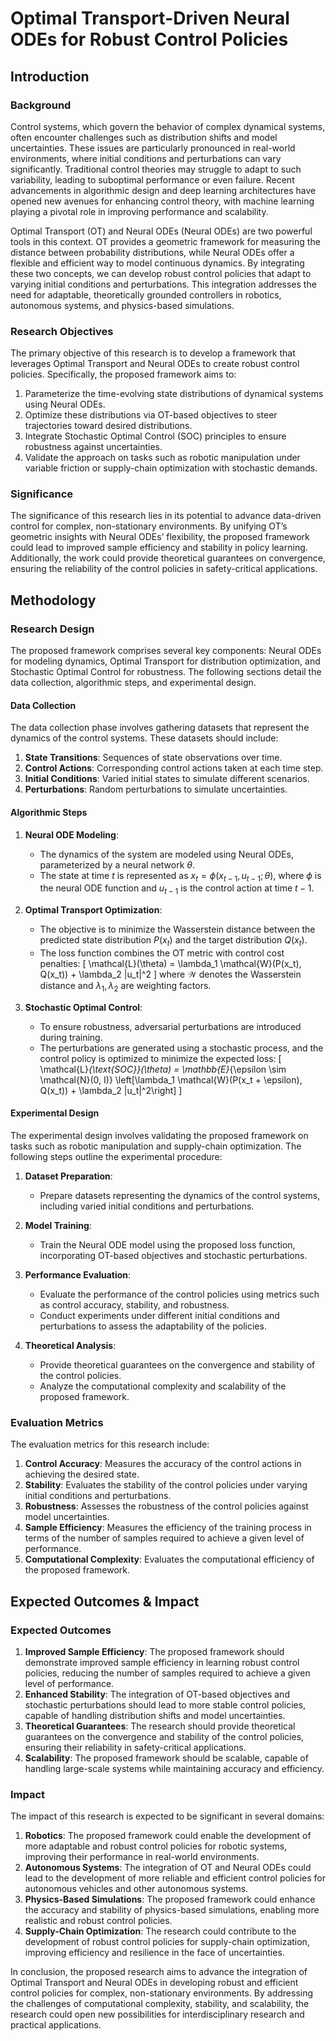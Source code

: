 # Optimal Transport-Driven Neural ODEs for Robust Control Policies

## Introduction

### Background

Control systems, which govern the behavior of complex dynamical systems, often encounter challenges such as distribution shifts and model uncertainties. These issues are particularly pronounced in real-world environments, where initial conditions and perturbations can vary significantly. Traditional control theories may struggle to adapt to such variability, leading to suboptimal performance or even failure. Recent advancements in algorithmic design and deep learning architectures have opened new avenues for enhancing control theory, with machine learning playing a pivotal role in improving performance and scalability.

Optimal Transport (OT) and Neural ODEs (Neural ODEs) are two powerful tools in this context. OT provides a geometric framework for measuring the distance between probability distributions, while Neural ODEs offer a flexible and efficient way to model continuous dynamics. By integrating these two concepts, we can develop robust control policies that adapt to varying initial conditions and perturbations. This integration addresses the need for adaptable, theoretically grounded controllers in robotics, autonomous systems, and physics-based simulations.

### Research Objectives

The primary objective of this research is to develop a framework that leverages Optimal Transport and Neural ODEs to create robust control policies. Specifically, the proposed framework aims to:

1. Parameterize the time-evolving state distributions of dynamical systems using Neural ODEs.
2. Optimize these distributions via OT-based objectives to steer trajectories toward desired distributions.
3. Integrate Stochastic Optimal Control (SOC) principles to ensure robustness against uncertainties.
4. Validate the approach on tasks such as robotic manipulation under variable friction or supply-chain optimization with stochastic demands.

### Significance

The significance of this research lies in its potential to advance data-driven control for complex, non-stationary environments. By unifying OT’s geometric insights with Neural ODEs’ flexibility, the proposed framework could lead to improved sample efficiency and stability in policy learning. Additionally, the work could provide theoretical guarantees on convergence, ensuring the reliability of the control policies in safety-critical applications.

## Methodology

### Research Design

The proposed framework comprises several key components: Neural ODEs for modeling dynamics, Optimal Transport for distribution optimization, and Stochastic Optimal Control for robustness. The following sections detail the data collection, algorithmic steps, and experimental design.

#### Data Collection

The data collection phase involves gathering datasets that represent the dynamics of the control systems. These datasets should include:

1. **State Transitions**: Sequences of state observations over time.
2. **Control Actions**: Corresponding control actions taken at each time step.
3. **Initial Conditions**: Varied initial states to simulate different scenarios.
4. **Perturbations**: Random perturbations to simulate uncertainties.

#### Algorithmic Steps

1. **Neural ODE Modeling**:
   - The dynamics of the system are modeled using Neural ODEs, parameterized by a neural network $\theta$.
   - The state at time $t$ is represented as $x_t = \phi(x_{t-1}, u_{t-1}; \theta)$, where $\phi$ is the neural ODE function and $u_{t-1}$ is the control action at time $t-1$.

2. **Optimal Transport Optimization**:
   - The objective is to minimize the Wasserstein distance between the predicted state distribution $P(x_t)$ and the target distribution $Q(x_t)$.
   - The loss function combines the OT metric with control cost penalties:
     \[
     \mathcal{L}(\theta) = \lambda_1 \mathcal{W}(P(x_t), Q(x_t)) + \lambda_2 \|u_t\|^2
     \]
     where $\mathcal{W}$ denotes the Wasserstein distance and $\lambda_1, \lambda_2$ are weighting factors.

3. **Stochastic Optimal Control**:
   - To ensure robustness, adversarial perturbations are introduced during training.
   - The perturbations are generated using a stochastic process, and the control policy is optimized to minimize the expected loss:
     \[
     \mathcal{L}_{\text{SOC}}(\theta) = \mathbb{E}_{\epsilon \sim \mathcal{N}(0, I)} \left[\lambda_1 \mathcal{W}(P(x_t + \epsilon), Q(x_t)) + \lambda_2 \|u_t\|^2\right]
     \]

#### Experimental Design

The experimental design involves validating the proposed framework on tasks such as robotic manipulation and supply-chain optimization. The following steps outline the experimental procedure:

1. **Dataset Preparation**:
   - Prepare datasets representing the dynamics of the control systems, including varied initial conditions and perturbations.

2. **Model Training**:
   - Train the Neural ODE model using the proposed loss function, incorporating OT-based objectives and stochastic perturbations.

3. **Performance Evaluation**:
   - Evaluate the performance of the control policies using metrics such as control accuracy, stability, and robustness.
   - Conduct experiments under different initial conditions and perturbations to assess the adaptability of the policies.

4. **Theoretical Analysis**:
   - Provide theoretical guarantees on the convergence and stability of the control policies.
   - Analyze the computational complexity and scalability of the proposed framework.

### Evaluation Metrics

The evaluation metrics for this research include:

1. **Control Accuracy**: Measures the accuracy of the control actions in achieving the desired state.
2. **Stability**: Evaluates the stability of the control policies under varying initial conditions and perturbations.
3. **Robustness**: Assesses the robustness of the control policies against model uncertainties.
4. **Sample Efficiency**: Measures the efficiency of the training process in terms of the number of samples required to achieve a given level of performance.
5. **Computational Complexity**: Evaluates the computational efficiency of the proposed framework.

## Expected Outcomes & Impact

### Expected Outcomes

1. **Improved Sample Efficiency**: The proposed framework should demonstrate improved sample efficiency in learning robust control policies, reducing the number of samples required to achieve a given level of performance.
2. **Enhanced Stability**: The integration of OT-based objectives and stochastic perturbations should lead to more stable control policies, capable of handling distribution shifts and model uncertainties.
3. **Theoretical Guarantees**: The research should provide theoretical guarantees on the convergence and stability of the control policies, ensuring their reliability in safety-critical applications.
4. **Scalability**: The proposed framework should be scalable, capable of handling large-scale systems while maintaining accuracy and efficiency.

### Impact

The impact of this research is expected to be significant in several domains:

1. **Robotics**: The proposed framework could enable the development of more adaptable and robust control policies for robotic systems, improving their performance in real-world environments.
2. **Autonomous Systems**: The integration of OT and Neural ODEs could lead to the development of more reliable and efficient control policies for autonomous vehicles and other autonomous systems.
3. **Physics-Based Simulations**: The proposed framework could enhance the accuracy and stability of physics-based simulations, enabling more realistic and robust control policies.
4. **Supply-Chain Optimization**: The research could contribute to the development of robust control policies for supply-chain optimization, improving efficiency and resilience in the face of uncertainties.

In conclusion, the proposed research aims to advance the integration of Optimal Transport and Neural ODEs in developing robust and efficient control policies for complex, non-stationary environments. By addressing the challenges of computational complexity, stability, and scalability, the research could open new possibilities for interdisciplinary research and practical applications.